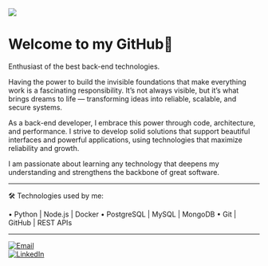 <img src="https://capsule-render.vercel.app/api?type=waving&height=150&color=6633cc&section=header&reversal=false" />

# Welcome to my GitHub👋 

Enthusiast of the best back-end technologies.

Having the power to build the invisible foundations that make everything work is a fascinating responsibility. It’s not always visible, but it’s what brings dreams to life — transforming ideas into reliable, scalable, and secure systems.

As a back-end developer, I embrace this power through code, architecture, and performance. I strive to develop solid solutions that support beautiful interfaces and powerful applications, using technologies that maximize reliability and growth.

I am passionate about learning any technology that deepens my understanding and strengthens the backbone of great software.

---

🛠️ Technologies used by me:

• Python | Node.js | Docker
• PostgreSQL | MySQL | MongoDB
• Git | GitHub | REST APIs

---
[![Email](https://img.shields.io/badge/Email-seunome@gmail.com-purple?style=for-the-badge&logo=gmail)](mailto:jhonatasoliveira307@gmail.com)  
[![LinkedIn](https://img.shields.io/badge/LinkedIn-Perfil-blue?style=for-the-badge&logo=linkedin)](https://www.linkedin.com/in/jhonatasdeoliveira/)
